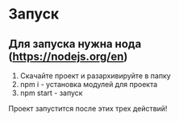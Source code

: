 # Запуск

## Для запуска нужна нода (https://nodejs.org/en)

1. Скачайте проект и разархивируйте в папку
2. npm i - установка модулей для проекта
3. npm start - запуск

Проект запустится после этих трех действий!
